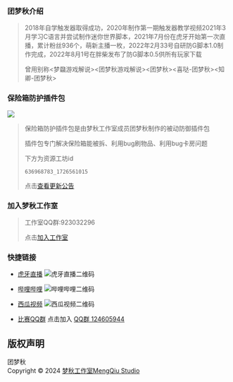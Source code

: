 ### 团梦秋介绍
 > 2018年自学触发器取得成功，2020年制作第一期触发器教学视频2021年3月学习C语言并尝试制作迷你世界脚本，2021年7月份在虎牙开始第一次直播，累计粉丝936个，萌新主播一枚，2022年2月33号自研防G脚本1.0制作完成，2022年8月1号在胖柴发布了防G脚本0.5供所有玩家下载
 > 
 > 曾用别称<梦飝游戏解说><团梦秋游戏解说><团梦秋><喜哒-团梦秋><知卿-团梦秋>
### 保险箱防护插件包
![](https://tuanmengqiu.cn/studio/bxxfh/img/icon.png)
> 保险箱防护插件包是由梦秋工作室成员团梦秋制作的被动防御插件包
>
> 插件包专门解决保险箱能被拆、利用bug刷物品、利用bug卡房问题
>
> 下方为资源工坊id
> ``` 资源工坊id
> 636968783_1726561015
> ```
>
> 点击[查看更新公告](https://tuanmengqiu.cn/studio/bxxfh/)

### 加入梦秋工作室
> 工作室QQ群:923032296
>
> 点击[加入工作室](https://qm.qq.com/q/NLOSp2JjeU)


### 快捷链接

- [虎牙直播](https://www.huya.com/27644739)
  ![虎牙直播二维码](static/picture/code-hy.png)

- [哔哩哔哩](https://space.bilibili.com/1447502167)
  ![哔哩哔哩二维码](static/picture/code-bl.png)

- [西瓜视频](https://www.ixigua.com/home/607360094052119)
  ![西瓜视频二维码](static/picture/code-xg.png)

- [比赛QQ群](http://qm.qq.com/cgi-bin/qm/qr?_wv=1027&k=7XMNoKnFRK-g6h9JRGLXAsxIST7O1gpj&authKey=cNo0LMLOanR%2FUimIfgcIedpGfGheVcRJOYrVTUfBNURLWxdvWH3Kq0fnkUG05xTr&noverify=0&group_code=124605944)
  点击加入 [QQ群 124605944](http://qm.qq.com/cgi-bin/qm/qr?_wv=1027&k=7XMNoKnFRK-g6h9JRGLXAsxIST7O1gpj&authKey=cNo0LMLOanR%2FUimIfgcIedpGfGheVcRJOYrVTUfBNURLWxdvWH3Kq0fnkUG05xTr&noverify=0&group_code=124605944)

## 版权声明

团梦秋  
Copyright &copy; 2024 [梦秋工作室MengQiu Studio](https://tuanmengqiu.cn/)
